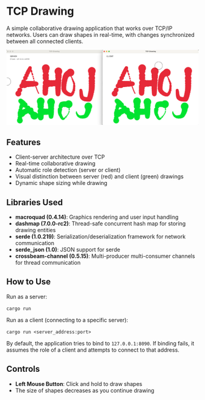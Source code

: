 # TCP Drawing

A simple collaborative drawing application that works over TCP/IP networks. Users can draw shapes in real-time, with changes synchronized between all connected clients.

![Screenshot](/res/app-screenshot.png)

## Features

- Client-server architecture over TCP
- Real-time collaborative drawing
- Automatic role detection (server or client)
- Visual distinction between server (red) and client (green) drawings
- Dynamic shape sizing while drawing

## Libraries Used

- **macroquad (0.4.14)**: Graphics rendering and user input handling
- **dashmap (7.0.0-rc2)**: Thread-safe concurrent hash map for storing drawing entities
- **serde (1.0.219)**: Serialization/deserialization framework for network communication
- **serde_json (1.0)**: JSON support for serde
- **crossbeam-channel (0.5.15)**: Multi-producer multi-consumer channels for thread communication

## How to Use

Run as a server:
```
cargo run
```

Run as a client (connecting to a specific server):
```
cargo run <server_address:port>
```

By default, the application tries to bind to `127.0.0.1:8090`. If binding fails, it assumes the role of a client and attempts to connect to that address.

## Controls

- **Left Mouse Button**: Click and hold to draw shapes
- The size of shapes decreases as you continue drawing